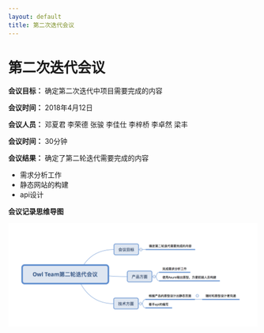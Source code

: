 ```yaml
---
layout: default
title: 第二次迭代会议
---
```


# 第二次迭代会议

**会议目标：** 确定第二次迭代中项目需要完成的内容

**会议时间：** 2018年4月12日

**会议人员：** 邓夏君 李荣德 张骏 李佳仕 李梓桥 李卓然 梁丰

**会议时间：** 30分钟

**会议结果：**
确定了第二轮迭代需要完成的内容
  - 需求分析工作
  - 静态网站的构建
  - api设计

**会议记录思维导图**

![Screen Shot 2018-06-30 at 2.58.55 PM](/assets/Screen%20Shot%202018-06-30%20at%202.58.55%20PM.png)